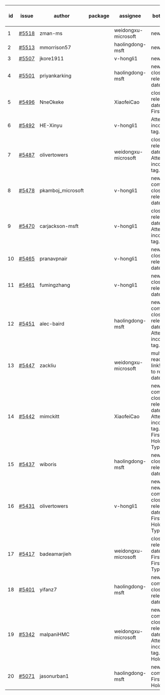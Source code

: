 | id | issue | author | package | assignee | bot advice | created date of issue | target release date | date from target |
| ------ | ------ | ------ | ------ | ------ | ------ | ------ | ------ | :-----: |
| 1 | [#5518](https://github.com/Azure/sdk-release-request/issues/5518) | zman-ms |  | weidongxu-microsoft | new issue. | 09-24 | 10-25 |  |
| 2 | [#5513](https://github.com/Azure/sdk-release-request/issues/5513) | mmorrison57 |  | haolingdong-msft | new issue. | 09-18 | 10-25 |  |
| 3 | [#5507](https://github.com/Azure/sdk-release-request/issues/5507) | jkore1911 |  | v-hongli1 | new issue. | 09-16 | 10-24 |  |
| 4 | [#5501](https://github.com/Azure/sdk-release-request/issues/5501) | priyankarking |  | haolingdong-msft | new issue. close to release date. | 09-13 | 09-27 | 2 |
| 5 | [#5496](https://github.com/Azure/sdk-release-request/issues/5496) | NneOkeke |  | XiaofeiCao | close to release date. FirstBeta. | 09-13 | 09-27 | 2 |
| 6 | [#5492](https://github.com/Azure/sdk-release-request/issues/5492) | HE-Xinyu |  | v-hongli1 | Attention to inconsistent tag. | 09-13 | 10-24 |  |
| 7 | [#5487](https://github.com/Azure/sdk-release-request/issues/5487) | olivertowers |  | weidongxu-microsoft | close to release date. Attention to inconsistent tag. | 09-12 | 09-27 | 2 |
| 8 | [#5478](https://github.com/Azure/sdk-release-request/issues/5478) | pkamboj_microsoft |  | v-hongli1 | new comment. close to release date. | 09-10 | 09-26 | 1 |
| 9 | [#5470](https://github.com/Azure/sdk-release-request/issues/5470) | carjackson-msft |  | v-hongli1 | close to release date. Attention to inconsistent tag. | 09-09 | 09-27 | 2 |
| 10 | [#5465](https://github.com/Azure/sdk-release-request/issues/5465) | pranavpnair |  | v-hongli1 | new issue. close to release date. | 09-06 | 09-27 | 2 |
| 11 | [#5461](https://github.com/Azure/sdk-release-request/issues/5461) | fumingzhang |  | v-hongli1 | new issue. close to release date. | 09-02 | 09-26 | 1 |
| 12 | [#5451](https://github.com/Azure/sdk-release-request/issues/5451) | alec-baird |  | haolingdong-msft | new comment. close to release date. Attention to inconsistent tag. | 08-30 | 09-27 | 2 |
| 13 | [#5447](https://github.com/Azure/sdk-release-request/issues/5447) | zackliu |  | weidongxu-microsoft | multi readme link! close to release date. | 08-26 | 09-26 | 1 |
| 14 | [#5442](https://github.com/Azure/sdk-release-request/issues/5442) | mimckitt |  | XiaofeiCao | new comment. close to release date. Attention to inconsistent tag. FirstGA. HoldOn. TypeSpec. | 08-22 | 09-27 | 2 |
| 15 | [#5437](https://github.com/Azure/sdk-release-request/issues/5437) | wiboris |  | haolingdong-msft | new issue. close to release date. | 08-22 | 09-27 | 2 |
| 16 | [#5431](https://github.com/Azure/sdk-release-request/issues/5431) | olivertowers |  | v-hongli1 | new issue. new comment. close to release date. FirstGA. HoldOn. TypeSpec. | 08-19 | 09-27 | 2 |
| 17 | [#5417](https://github.com/Azure/sdk-release-request/issues/5417) | badeamarjieh |  | weidongxu-microsoft | close to release date. FirstGA. FirstBeta. TypeSpec. | 08-12 | 09-26 | 1 |
| 18 | [#5401](https://github.com/Azure/sdk-release-request/issues/5401) | yifanz7 |  | haolingdong-msft | new comment. close to release date. | 08-07 | 09-27 | 2 |
| 19 | [#5342](https://github.com/Azure/sdk-release-request/issues/5342) | malpaniHMC |  | weidongxu-microsoft | new comment. close to release date. Attention to inconsistent tag. HoldOn. | 07-18 | 09-26 | 1 |
| 20 | [#5071](https://github.com/Azure/sdk-release-request/issues/5071) | jasonurban1 |  | haolingdong-msft | new comment. FirstBeta. HoldOn. | 03-22 | 05-24 |  |
